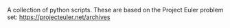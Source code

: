 A collection of python scripts. These are based on the Project Euler problem set: https://projecteuler.net/archives
